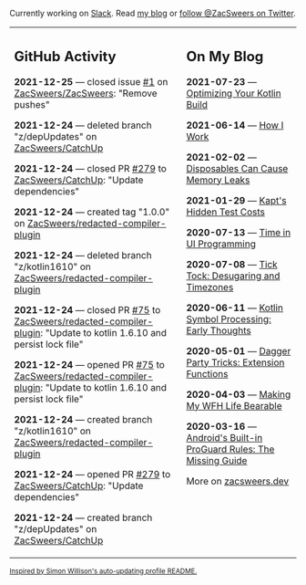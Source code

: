 Currently working on [Slack](https://slack.com/). Read [my blog](https://zacsweers.dev/) or [follow @ZacSweers on Twitter](https://twitter.com/ZacSweers).

<table><tr><td valign="top" width="60%">

## GitHub Activity
<!-- githubActivity starts -->
**2021-12-25** — closed issue [#1](https://github.com/ZacSweers/ZacSweers/issues/1) on [ZacSweers/ZacSweers](https://github.com/ZacSweers/ZacSweers): "Remove pushes"

**2021-12-24** — deleted branch "z/depUpdates" on [ZacSweers/CatchUp](https://github.com/ZacSweers/CatchUp)

**2021-12-24** — closed PR [#279](https://github.com/ZacSweers/CatchUp/pull/279) to [ZacSweers/CatchUp](https://github.com/ZacSweers/CatchUp): "Update dependencies"

**2021-12-24** — created tag "1.0.0" on [ZacSweers/redacted-compiler-plugin](https://github.com/ZacSweers/redacted-compiler-plugin)

**2021-12-24** — deleted branch "z/kotlin1610" on [ZacSweers/redacted-compiler-plugin](https://github.com/ZacSweers/redacted-compiler-plugin)

**2021-12-24** — closed PR [#75](https://github.com/ZacSweers/redacted-compiler-plugin/pull/75) to [ZacSweers/redacted-compiler-plugin](https://github.com/ZacSweers/redacted-compiler-plugin): "Update to kotlin 1.6.10 and persist lock file"

**2021-12-24** — opened PR [#75](https://github.com/ZacSweers/redacted-compiler-plugin/pull/75) to [ZacSweers/redacted-compiler-plugin](https://github.com/ZacSweers/redacted-compiler-plugin): "Update to kotlin 1.6.10 and persist lock file"

**2021-12-24** — created branch "z/kotlin1610" on [ZacSweers/redacted-compiler-plugin](https://github.com/ZacSweers/redacted-compiler-plugin)

**2021-12-24** — opened PR [#279](https://github.com/ZacSweers/CatchUp/pull/279) to [ZacSweers/CatchUp](https://github.com/ZacSweers/CatchUp): "Update dependencies"

**2021-12-24** — created branch "z/depUpdates" on [ZacSweers/CatchUp](https://github.com/ZacSweers/CatchUp)
<!-- githubActivity ends -->
</td><td valign="top" width="40%">

## On My Blog
<!-- blog starts -->
**2021-07-23** — [Optimizing Your Kotlin Build](https://www.zacsweers.dev/optimizing-your-kotlin-build/)

**2021-06-14** — [How I Work](https://www.zacsweers.dev/how-i-work/)

**2021-02-02** — [Disposables Can Cause Memory Leaks](https://www.zacsweers.dev/disposables-can-cause-memory-leaks/)

**2021-01-29** — [Kapt's Hidden Test Costs](https://www.zacsweers.dev/kapts-hidden-test-costs/)

**2020-07-13** — [Time in UI Programming](https://www.zacsweers.dev/time-in-ui/)

**2020-07-08** — [Tick Tock: Desugaring and Timezones](https://www.zacsweers.dev/ticktock-desugaring-timezones/)

**2020-06-11** — [Kotlin Symbol Processing: Early Thoughts](https://www.zacsweers.dev/kotlin-symbol-processor-early-thoughts/)

**2020-05-01** — [Dagger Party Tricks: Extension Functions](https://www.zacsweers.dev/dagger-party-tricks-extension-functions/)

**2020-04-03** — [Making My WFH Life Bearable](https://www.zacsweers.dev/making-wfh-life-bearable/)

**2020-03-16** — [Android's Built-in ProGuard Rules: The Missing Guide](https://www.zacsweers.dev/android-proguard-rules/)
<!-- blog ends -->
More on [zacsweers.dev](https://zacsweers.dev/)
</td></tr></table>

<sub><a href="https://simonwillison.net/2020/Jul/10/self-updating-profile-readme/">Inspired by Simon Willison's auto-updating profile README.</a></sub>
